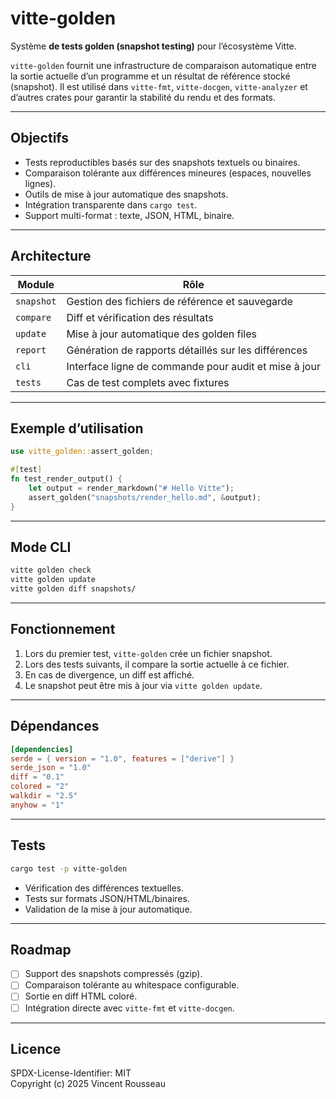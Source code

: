 

# vitte-golden

Système **de tests golden (snapshot testing)** pour l’écosystème Vitte.

`vitte-golden` fournit une infrastructure de comparaison automatique entre la sortie actuelle d’un programme et un résultat de référence stocké (snapshot). Il est utilisé dans `vitte-fmt`, `vitte-docgen`, `vitte-analyzer` et d’autres crates pour garantir la stabilité du rendu et des formats.

---

## Objectifs

- Tests reproductibles basés sur des snapshots textuels ou binaires.
- Comparaison tolérante aux différences mineures (espaces, nouvelles lignes).
- Outils de mise à jour automatique des snapshots.
- Intégration transparente dans `cargo test`.
- Support multi-format : texte, JSON, HTML, binaire.

---

## Architecture

| Module        | Rôle |
|----------------|------|
| `snapshot`     | Gestion des fichiers de référence et sauvegarde |
| `compare`      | Diff et vérification des résultats |
| `update`       | Mise à jour automatique des golden files |
| `report`       | Génération de rapports détaillés sur les différences |
| `cli`          | Interface ligne de commande pour audit et mise à jour |
| `tests`        | Cas de test complets avec fixtures |

---

## Exemple d’utilisation

```rust
use vitte_golden::assert_golden;

#[test]
fn test_render_output() {
    let output = render_markdown("# Hello Vitte");
    assert_golden("snapshots/render_hello.md", &output);
}
```

---

## Mode CLI

```bash
vitte golden check
vitte golden update
vitte golden diff snapshots/
```

---

## Fonctionnement

1. Lors du premier test, `vitte-golden` crée un fichier snapshot.
2. Lors des tests suivants, il compare la sortie actuelle à ce fichier.
3. En cas de divergence, un diff est affiché.
4. Le snapshot peut être mis à jour via `vitte golden update`.

---

## Dépendances

```toml
[dependencies]
serde = { version = "1.0", features = ["derive"] }
serde_json = "1.0"
diff = "0.1"
colored = "2"
walkdir = "2.5"
anyhow = "1"
```

---

## Tests

```bash
cargo test -p vitte-golden
```

- Vérification des différences textuelles.
- Tests sur formats JSON/HTML/binaires.
- Validation de la mise à jour automatique.

---

## Roadmap

- [ ] Support des snapshots compressés (gzip).
- [ ] Comparaison tolérante au whitespace configurable.
- [ ] Sortie en diff HTML coloré.
- [ ] Intégration directe avec `vitte-fmt` et `vitte-docgen`.

---

## Licence

SPDX-License-Identifier: MIT  
Copyright (c) 2025 Vincent Rousseau